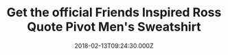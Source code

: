 ---
campaign-uuid: "c-a1cc2619-dc38-4957-8bd1-bb1fedbcac92"
type: "Product"
category: "Fashion"
date: "2018-02-13T09:24:30.000Z"
end-date: "2018-05-31T23:59:00.000Z"
disable-form: false
is_promoted: false
has_entry_page: false
title: "Get the official Friends Inspired Ross Quote Pivot Men's Sweatshirt"
competition-description: "Are you the biggest fan of one of the most recognised and\
  \ funny shows of all times? If the answer is yes, you've come to the right place.\
  \ Don't miss out the chance to get the official sweatshirt of the comical and quirky\
  \ Ross Geller from the American show ¡FRIENDS!\r\n\r\n<br/>The set-in-sleeves sweatshirt\
  \ is available in different sizes. \r\nPrinted in three different tones with a photo\
  \ front design of the inspired Ross quote Pivot, will make you stand out."
banner-img: "https://assets.expresslyapp.com/asset-386991e1-477f-49f7-8a3f-a6b065ddade2.jpg"
logo-left-href: "https://nmemerch.com/"
logo-left-image: "https://assets.expresslyapp.com/cc304174-1662-481e-bfad-03d2285cad54-thumb.png"
logo-left-title: "NME Merch"
has-winner: false
---